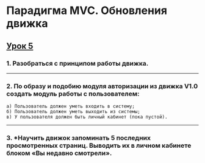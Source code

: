 # Парадигма MVC. Обновления движка

## [Урок 5]()

### 1. Разобраться с принципом работы движка.
---
### 2. По образу и подобию модуля авторизации из движка V1.0 создать модуль работы с пользователем:
```
а) Пользователь должен уметь входить в систему;
б) Пользователь должен уметь выходить из системы;
в) У пользователя должен быть личный кабинет (пока пустой).
```

---
### 3. *Научить движок запоминать 5 последних просмотренных страниц. Выводить их в личном кабинете блоком «Вы недавно смотрели».
